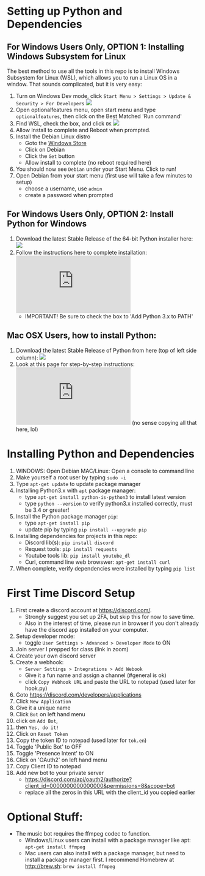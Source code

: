 # Setting up Python and Dependencies

## For Windows Users Only, OPTION 1: Installing Windows Subsystem for Linux
The best method to use all the tools in this repo is to install Windows Subsystem for Linux (WSL), which allows you to run a Linux OS in a window. That sounds complicated, but it is very easy:
1. Turn on Windows Dev mode, click `Start Menu > Settings > Update & Security > For Developers`
   ![](https://www.groovypost.com/wp-content/uploads/2016/05/bash-1.png)
2. Open optionalfeatures menu, open start menu and type `optionalfeatures`, then click on the Best Matched 'Run command'
3. Find WSL, check the box, and click `OK`
   ![](https://www.groovypost.com/wp-content/uploads/2016/05/bash-2.png)
4. Allow Install to complete and Reboot when prompted.
5. Install the Debian Linux distro 
   - Goto the [Windows Store](https://aka.ms/wslstore)
   - Click on Debian
   - Click the `Get` button
   - Allow install to complete (no reboot required here)
6. You should now see `Debian` under your Start Menu. Click to run!
7. Open Debian from your start menu (first use will take a few minutes to setup)
   - choose a username, use `admin`
   - create a password when prompted

## For Windows Users Only, OPTION 2: Install Python for Windows
1. Download the latest Stable Release of the 64-bit Python installer here: ![](https://www.python.org/downloads/windows/)
2. Follow the instructions here to complete installation: ![](https://docs.python.org/3/using/windows.html#windows-full)
   - IMPORTANT! Be sure to check the box to 'Add Python 3.x to PATH'

## Mac OSX Users, how to install Python:
1. Download the latest Stable Release of Python from here (top of left side column): ![](https://www.python.org/downloads/macos/)
2. Look at this page for step-by-step instructions: ![](https://docs.python.org/3/using/mac.html) (no sense copying all that here, lol)

# Installing Python and Dependencies
1. WINDOWS: Open Debian
   MAC/Linux: Open a console to command line 
2. Make yourself a root user by typing `sudo -i`
3. Type `apt-get update` to update package manager
4. Installing Python3.x with `apt` package manager:
   - type `apt-get install python-is-python3` to install latest version
   - type `python --version` to verify python3.x installed correctly, must be 3.4 or greater!
5. Install the Python package manager `pip`:
   - type `apt-get install pip`
   - update pip by typing `pip install --upgrade pip`
6. Installing dependencies for projects in this repo:
    - Discord lib(s): `pip install discord`
    - Request tools: `pip install requests`
    - Youtube tools lib: `pip install youtube_dl`
    - Curl, command line web browswer: `apt-get install curl`    
7. When complete, verify dependencies were installed by typing `pip list`

# First Time Discord Setup
1. First create a discord account at https://discord.com/. 
   - Strongly suggest you set up 2FA, but skip this for now to save time.
   - Also in the interest of time, please run in browser if you don't already have the discord app installed on your computer.
2. Setup developer mode: 
   - toggle `User Settings > Advanced > Developer Mode` to ON
3. Join server I prepped for class (link in zoom)
4. Create your own discord server
5. Create a webhook:
   - `Server Settings > Integrations > Add Webook`
   - Give it a fun name and assign a channel (#general is ok)
   - click `Copy Webhook URL` and paste the URL to notepad (used later for hook.py)
6. Goto https://discord.com/developers/applications
7. Click `New Application`
8. Give it a unique name
9. Click `Bot` on left hand menu
10. click on `Add Bot`, 
11. then `Yes, do it!`
12. Click on `Reset Token`
13. Copy the token ID to notepad (used later for `tok.en`)
14. Toggle 'Public Bot' to OFF
15. Toggle 'Presence Intent' to ON
16. Click on 'OAuth2' on left hand menu
17. Copy Client ID to notepad
18. Add new bot to your private server
    - https://discord.com/api/oauth2/authorize?client_id=0000000000000000&permissions=8&scope=bot 
    - replace all the zeros in this URL with the client_id you copied earlier


# Optional Stuff:
- The music bot requires the ffmpeg codec to function.
    - Windows/Linux users can install with a package manager like apt: `apt-get install ffmpeg`
    - Mac users can also install with a package manager, but need to install a package manager first. I recommend Homebrew at http://brew.sh: `brew install ffmpeg`
